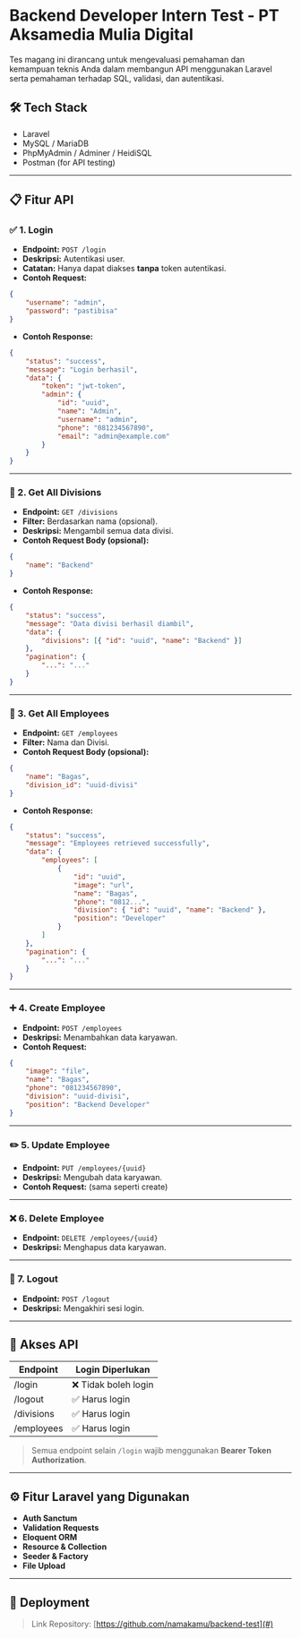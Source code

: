 # Backend Developer Intern Test - PT Aksamedia Mulia Digital

Tes magang ini dirancang untuk mengevaluasi pemahaman dan kemampuan teknis Anda dalam membangun API menggunakan Laravel serta pemahaman terhadap SQL, validasi, dan autentikasi.

## 🛠 Tech Stack

-   Laravel
-   MySQL / MariaDB
-   PhpMyAdmin / Adminer / HeidiSQL
-   Postman (for API testing)

---

## 📋 Fitur API

### ✅ 1. Login

-   **Endpoint:** `POST /login`
-   **Deskripsi:** Autentikasi user.
-   **Catatan:** Hanya dapat diakses **tanpa** token autentikasi.
-   **Contoh Request:**

```json
{
    "username": "admin",
    "password": "pastibisa"
}
```

-   **Contoh Response:**

```json
{
    "status": "success",
    "message": "Login berhasil",
    "data": {
        "token": "jwt-token",
        "admin": {
            "id": "uuid",
            "name": "Admin",
            "username": "admin",
            "phone": "081234567890",
            "email": "admin@example.com"
        }
    }
}
```

---

### 📁 2. Get All Divisions

-   **Endpoint:** `GET /divisions`
-   **Filter:** Berdasarkan nama (opsional).
-   **Deskripsi:** Mengambil semua data divisi.
-   **Contoh Request Body (opsional):**

```json
{
    "name": "Backend"
}
```

-   **Contoh Response:**

```json
{
    "status": "success",
    "message": "Data divisi berhasil diambil",
    "data": {
        "divisions": [{ "id": "uuid", "name": "Backend" }]
    },
    "pagination": {
        "...": "..."
    }
}
```

---

### 👥 3. Get All Employees

-   **Endpoint:** `GET /employees`
-   **Filter:** Nama dan Divisi.
-   **Contoh Request Body (opsional):**

```json
{
    "name": "Bagas",
    "division_id": "uuid-divisi"
}
```

-   **Contoh Response:**

```json
{
    "status": "success",
    "message": "Employees retrieved successfully",
    "data": {
        "employees": [
            {
                "id": "uuid",
                "image": "url",
                "name": "Bagas",
                "phone": "0812...",
                "division": { "id": "uuid", "name": "Backend" },
                "position": "Developer"
            }
        ]
    },
    "pagination": {
        "...": "..."
    }
}
```

---

### ➕ 4. Create Employee

-   **Endpoint:** `POST /employees`
-   **Deskripsi:** Menambahkan data karyawan.
-   **Contoh Request:**

```json
{
    "image": "file",
    "name": "Bagas",
    "phone": "081234567890",
    "division": "uuid-divisi",
    "position": "Backend Developer"
}
```

---

### ✏️ 5. Update Employee

-   **Endpoint:** `PUT /employees/{uuid}`
-   **Deskripsi:** Mengubah data karyawan.
-   **Contoh Request:** (sama seperti create)

---

### ❌ 6. Delete Employee

-   **Endpoint:** `DELETE /employees/{uuid}`
-   **Deskripsi:** Menghapus data karyawan.

---

### 🚪 7. Logout

-   **Endpoint:** `POST /logout`
-   **Deskripsi:** Mengakhiri sesi login.

---

## 🔐 Akses API

| Endpoint   | Login Diperlukan     |
| ---------- | -------------------- |
| /login     | ❌ Tidak boleh login |
| /logout    | ✅ Harus login       |
| /divisions | ✅ Harus login       |
| /employees | ✅ Harus login       |

> Semua endpoint selain `/login` wajib menggunakan **Bearer Token Authorization**.

---

## ⚙️ Fitur Laravel yang Digunakan

-   **Auth Sanctum**
-   **Validation Requests**
-   **Eloquent ORM**
-   **Resource & Collection**
-   **Seeder & Factory**
-   **File Upload**

---

## 🚀 Deployment

> Link Repository: [https://github.com/namakamu/backend-test](#)
